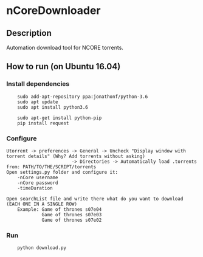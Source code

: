 # nCoreDownloader
## Description
Automation download tool for NCORE torrents.
## How to run (on Ubuntu 16.04)
### 	Install dependencies
```
	sudo add-apt-repository ppa:jonathonf/python-3.6
	sudo apt update
	sudo apt install python3.6

	sudo apt-get install python-pip
	pip install request
```


### Configure
```
Utorrent -> preferences -> General -> Uncheck "Display window with torrent details" (Why? Add torrents without asking)
                        -> Directories -> Automatically load .torrents from: PATH/TO/THE/SCRIPT/torrents
Open settings.py folder and configure it:
	-nCore username
	-nCore password
	-timeDuration

Open searchList file and write there what do you want to download (EACH ONE IN A SINGLE ROW)
    Example: Game of thrones s07e04
             Game of thrones s07e03
             Game of thrones s07e02
```

### Run
```
	python download.py
```